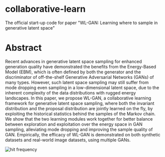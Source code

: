# collaborative-learn
The official start-up code for paper "WL-GAN: Learning where to sample in generative latent space"

# Abstract
Recent advances in generative latent space sampling for enhanced generation quality have demonstrated the benefits from the Energy-Based Model (EBM), which is often defined by both the generator and the discriminator of off-the-shelf Generative Adversarial Networks (GANs) of many types. However, such latent space sampling may still suffer from mode dropping even sampling in a low-dimensional latent space, due to the inherent complexity of the data distributions with rugged energy landscapes. In this paper, we propose WL-GAN, a collaborative learning framework for generative latent space sampling, where both the invariant distribution and the proposal distribution are jointly learned on the fly, by exploiting the historical statistics behind the samples of the Markov chain. We show that the two learning modules work together for better balance between exploration and exploitation over the energy space in GAN sampling, alleviating mode dropping and improving the sample quality of GAN. Empirically, the efficacy of WL-GAN is demonstrated on both synthetic datasets and real-world image datasets, using multiple GANs.

![hit frequency](https://github.com/zeyihou/collaborative-learn/assets/50049694/f853fb8d-c306-44a3-930a-0bfa4ca4f15b)
